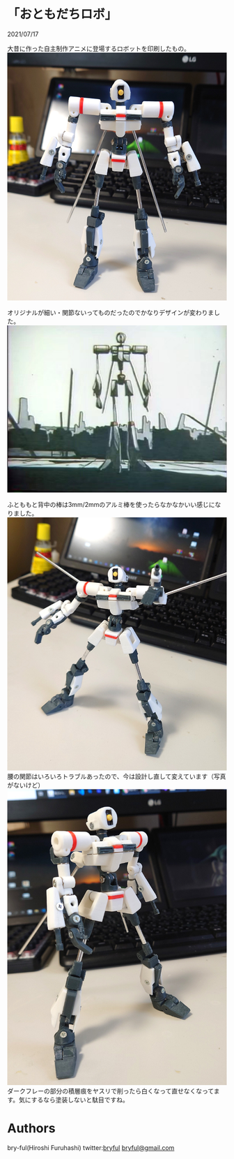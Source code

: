 ﻿# 「おともだちロボ」
2021/07/17<br>

大昔に作った自主制作アニメに登場するロボットを印刷したもの。
![FR001.jpg](FR001.jpg)<br>

オリジナルが細い・関節ないってものだったのでかなりデザインが変わりました。
![FR004.jpg](FR004.jpg)<br>

ふとももと背中の棒は3mm/2mmのアルミ棒を使ったらなかなかいい感じになりました。<br>
![FR002.jpg](FR002.jpg)<br>
腰の関節はいろいろトラブルあったので、今は設計し直して変えています（写真がないけど）<br>
![FR003.jpg](FR003.jpg)<br>
ダークフレーの部分の積層痕をヤスリで削ったら白くなって直せなくなってます。気にするなら塗装しないと駄目ですね。


# Authors

bry-ful(Hiroshi Furuhashi)
twitter:[bryful](https://twitter.com/bryful)
bryful@gmail.com


